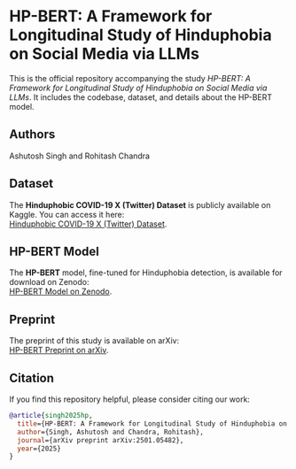 # HP-BERT: A Framework for Longitudinal Study of Hinduphobia on Social Media via LLMs

This is the official repository accompanying the study *HP-BERT: A Framework for Longitudinal Study of Hinduphobia on Social Media via LLMs*. It includes the codebase, dataset, and details about the HP-BERT model.

## Authors
Ashutosh Singh and Rohitash Chandra

## Dataset
The **Hinduphobic COVID-19 X (Twitter) Dataset** is publicly available on Kaggle. You can access it here:  
[Hinduphobic COVID-19 X (Twitter) Dataset](https://www.kaggle.com/datasets/ashutoshsingh22102/hinduphobic-covid-19-x-twitter-dataset-india).

## HP-BERT Model
The **HP-BERT** model, fine-tuned for Hinduphobia detection, is available for download on Zenodo:  
[HP-BERT Model on Zenodo](https://zenodo.org/records/14607359).

## Preprint
The preprint of this study is available on arXiv:  
[HP-BERT Preprint on arXiv](https://arxiv.org/abs/2501.05482).

## Citation
If you find this repository helpful, please consider citing our work:

```bibtex
@article{singh2025hp,
  title={HP-BERT: A Framework for Longitudinal Study of Hinduphobia on Social Media via LLMs},
  author={Singh, Ashutosh and Chandra, Rohitash},
  journal={arXiv preprint arXiv:2501.05482},
  year={2025}
}
